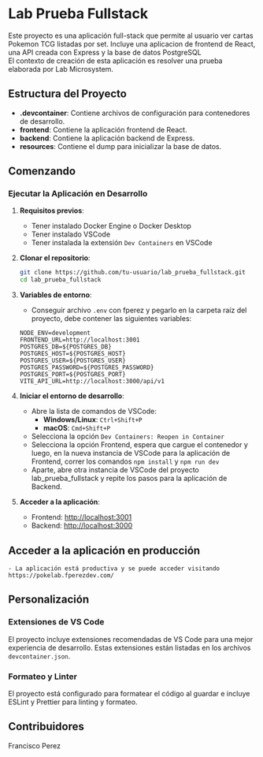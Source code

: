 # Lab Prueba Fullstack

Este proyecto es una aplicación full-stack que permite al usuario ver cartas Pokemon TCG listadas por set. Incluye una aplicacion de frontend de React, una API creada con Express y la base de datos PostgreSQL
</br>
El contexto de creación de esta aplicación es resolver una prueba elaborada por Lab Microsystem.

## Estructura del Proyecto

- **.devcontainer**: Contiene archivos de configuración para contenedores de desarrollo.
- **frontend**: Contiene la aplicación frontend de React.
- **backend**: Contiene la aplicación backend de Express.
- **resources**: Contiene el dump para inicializar la base de datos.

## Comenzando

### Ejecutar la Aplicación en Desarrollo

1. **Requisitos previos**:
    - Tener instalado Docker Engine o Docker Desktop
    - Tener instalado VSCode
    - Tener instalada la extensión `Dev Containers` en VSCode

2. **Clonar el repositorio**:
   ```sh
   git clone https://github.com/tu-usuario/lab_prueba_fullstack.git
   cd lab_prueba_fullstack
   ```

3. **Variables de entorno**:
    - Conseguir archivo `.env` con fperez y pegarlo en la carpeta raíz del proyecto, debe contener las siguientes variables:
    ```env
    NODE_ENV=development
    FRONTEND_URL=http://localhost:3001
    POSTGRES_DB=${POSTGRES_DB}
    POSTGRES_HOST=${POSTGRES_HOST}
    POSTGRES_USER=${POSTGRES_USER}
    POSTGRES_PASSWORD=${POSTGRES_PASSWORD}
    POSTGRES_PORT=${POSTGRES_PORT}
    VITE_API_URL=http://localhost:3000/api/v1
    ```    

3. **Iniciar el entorno de desarrollo**:
    - Abre la lista de comandos de VSCode:
        - **Windows/Linux**: `Ctrl+Shift+P`
        - **macOS**: `Cmd+Shift+P`
    - Selecciona la opción `Dev Containers: Reopen in Container`
    - Selecciona la opción Frontend, espera que cargue el contenedor y luego, en la nueva instancia de VSCode para la aplicación de Frontend, correr los comandos `npm install` y `npm run dev`
    - Aparte, abre otra instancia de VSCode del proyecto lab_prueba_fullstack y repite los pasos para la aplicación de Backend.

4. **Acceder a la aplicación**:
   - Frontend: [http://localhost:3001](http://localhost:3001)
   - Backend: [http://localhost:3000](http://localhost:3000)

## Acceder a la aplicación en producción
    - La aplicación está productiva y se puede acceder visitando https://pokelab.fperezdev.com/

## Personalización

### Extensiones de VS Code

El proyecto incluye extensiones recomendadas de VS Code para una mejor experiencia de desarrollo. Estas extensiones están listadas en los archivos `devcontainer.json`.

### Formateo y Linter

El proyecto está configurado para formatear el código al guardar e incluye ESLint y Prettier para linting y formateo.

## Contribuidores

Francisco Perez


